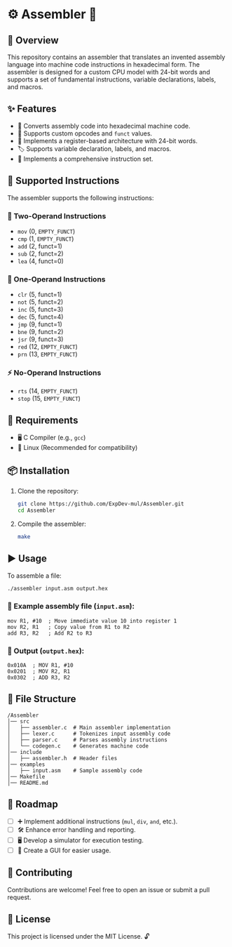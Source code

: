 # ⚙️ Assembler 🚀

## 📖 Overview
This repository contains an assembler that translates an invented assembly language into machine code instructions in hexadecimal form. The assembler is designed for a custom CPU model with 24-bit words and supports a set of fundamental instructions, variable declarations, labels, and macros.

## ✨ Features
- 🔄 Converts assembly code into hexadecimal machine code.
- 🎯 Supports custom opcodes and `funct` values.
- 💾 Implements a register-based architecture with 24-bit words.
- 🏷️ Supports variable declaration, labels, and macros.
- 📜 Implements a comprehensive instruction set.

## 🔢 Supported Instructions
The assembler supports the following instructions:

### 🔹 Two-Operand Instructions
- `mov` (0, `EMPTY_FUNCT`)
- `cmp` (1, `EMPTY_FUNCT`)
- `add` (2, funct=1)
- `sub` (2, funct=2)
- `lea` (4, funct=0)

### 🔸 One-Operand Instructions
- `clr` (5, funct=1)
- `not` (5, funct=2)
- `inc` (5, funct=3)
- `dec` (5, funct=4)
- `jmp` (9, funct=1)
- `bne` (9, funct=2)
- `jsr` (9, funct=3)
- `red` (12, `EMPTY_FUNCT`)
- `prn` (13, `EMPTY_FUNCT`)

### ⚡ No-Operand Instructions
- `rts` (14, `EMPTY_FUNCT`)
- `stop` (15, `EMPTY_FUNCT`)

## 🔧 Requirements
- 🖥️ C Compiler (e.g., `gcc`)
- 🐧 Linux (Recommended for compatibility)

## 📦 Installation
1. Clone the repository:
   ```sh
   git clone https://github.com/ExpDev-mul/Assembler.git
   cd Assembler
   ```
2. Compile the assembler:
   ```sh
   make
   ```

## ▶️ Usage
To assemble a file:
```sh
./assembler input.asm output.hex
```

### 📝 Example assembly file (`input.asm`):
```
mov R1, #10  ; Move immediate value 10 into register 1
mov R2, R1   ; Copy value from R1 to R2
add R3, R2   ; Add R2 to R3
```

### 🏁 Output (`output.hex`):
```
0x010A  ; MOV R1, #10
0x0201  ; MOV R2, R1
0x0302  ; ADD R3, R2
```

## 📂 File Structure
```
/Assembler
│── src
│   ├── assembler.c  # Main assembler implementation
│   ├── lexer.c      # Tokenizes input assembly code
│   ├── parser.c     # Parses assembly instructions
│   └── codegen.c    # Generates machine code
│── include
│   ├── assembler.h  # Header files
│── examples
│   ├── input.asm    # Sample assembly code
│── Makefile
│── README.md
```

## 🚀 Roadmap
- [ ] ➕ Implement additional instructions (`mul`, `div`, `and`, etc.).
- [ ] 🛠️ Enhance error handling and reporting.
- [ ] 🖥️ Develop a simulator for execution testing.
- [ ] 🎨 Create a GUI for easier usage.

## 🤝 Contributing
Contributions are welcome! Feel free to open an issue or submit a pull request.

## 📜 License
This project is licensed under the MIT License. 🔓

